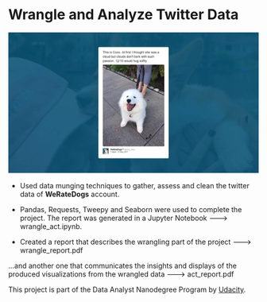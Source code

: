 # Wrangle and Analyze Twitter Data
![Dog image](dog_rates_tweet_photo.jpg)

- Used data munging techniques to gather, assess and clean the twitter data of **WeRateDogs** account. 

- Pandas, Requests, Tweepy and Seaborn were used to complete the project.
The report was generated in a Jupyter Notebook ---> wrangle_act.ipynb.

- Created a report that describes the wrangling part of the project ---> wrangle_report.pdf 

...and another one that communicates the insights and displays of the produced visualizations from the wrangled data ---> act_report.pdf 


This project is part of the Data Analyst Nanodegree Program by [Udacity](https://www.udacity.com/).
